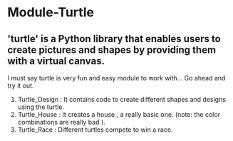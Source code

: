 # Module-Turtle
 ## 'turtle' is a Python library that enables users to create pictures and shapes by providing them with a virtual canvas.
  I must say turtle is very fun and easy module to work with...
  Go ahead and try it out.
  
  1. Turtle_Design : It contains code to create different shapes and designs using the turtle.
  2. Turtle_House : It creates a house , a really basic one. (note: the color combinations are really bad ).
  3. Turtle_Race : Different turtles compete to win a race.

